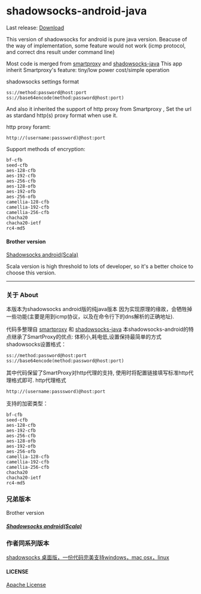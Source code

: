 # shadowsocks-android-java

Last release: [Download](https://github.com/dawei101/shadowsocks-android-java/releases)


This version of shadowsocks for android is pure java version.
Beacuse of the way of implementation, some feature would not work (icmp protocol, and correct dns result under command line)

Most code is merged from [smartproxy](https://github.com/hedaode/SmartProxy) and [shadowsocks-java](https://github.com/blakey22/shadowsocks-java)
This app inherit Smartproxy's feature: tiny/low power cost/simple operation


shadowsocks settings format

```
ss://method:password@host:port
ss://base64encode(method:password@host:port)
```

And also it inherited the support of http proxy from Smartproxy , Set the url as stardand http(s) proxy format when use it. 

http proxy foramt:

```
http://(username:passsword)@host:port
```
Support methods of encryption:

```
bf-cfb
seed-cfb
aes-128-cfb
aes-192-cfb
aes-256-cfb
aes-128-ofb
aes-192-ofb
aes-256-ofb
camellia-128-cfb
camellia-192-cfb
camellia-256-cfb
chacha20
chacha20-ietf
rc4-md5
```

#### Brother version

[Shadowsocks android(Scala)](https://github.com/shadowsocks/shadowsocks-android)

Scala version is high threshold to lots of developer, so it's a better choice to choose this version.

-----------

### 关于 About

本版本为shadowsocks android版的纯java版本
因为实现原理的缘故，会牺牲掉一些功能(主要是用到icmp协议，以及在命令行下的dns解析的正确地址).

代码多整理自 [smartproxy](https://github.com/hedaode/SmartProxy) 和 [shadowsocks-java](https://github.com/blakey22/shadowsocks-java)
本shadowsocks-android的特点继承了SmartProxy的优点: 体积小,耗电低,设置保持最简单的方式
shadowsocks设置格式：
```
ss://method:password@host:port
ss://base64encode(method:password@host:port)
```

其中代码保留了SmartProxy对http代理的支持, 使用时将配置链接填写标准http代理格式即可.
http代理格式

```
http://(username:passsword)@host:port
```
支持的加密类型：

```
bf-cfb
seed-cfb
aes-128-cfb
aes-192-cfb
aes-256-cfb
aes-128-ofb
aes-192-ofb
aes-256-ofb
camellia-128-cfb
camellia-192-cfb
camellia-256-cfb
chacha20
chacha20-ietf
rc4-md5
```

### 兄弟版本 
Brother version

##### [Shadowsocks android(Scala)](https://github.com/shadowsocks/shadowsocks-android)

### 作者同系列版本 
[shadowsocks 桌面版，一份代码完美支持windows，mac osx，linux](https://github.com/dawei101/tongsheClient.shadowsocks-go)


#### LICENSE

[Apache License](./LICENSE)



